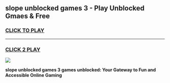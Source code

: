 
## slope unblocked games 3 - Play Unblocked Gmaes & Free
<h3>
<a href="https://news.freeplayer.one?title=slope_unblocked_games_3&ref=23F">CLICK TO PLAY</a></h3>
<hr>

<h3>
<a href="https://news.freeplayer.one?title=slope_unblocked_games_3&ref=23F">CLICK 2 PLAY</a>
  
</h3>

<a href="https://news.freeplayer.one?title=slope_unblocked_games_3&ref=23F/"><img src="https://clearcache.store/games.png"></a>


**slope unblocked games 3 games unblocked: Your Gateway to Fun and Accessible Online Gaming**
